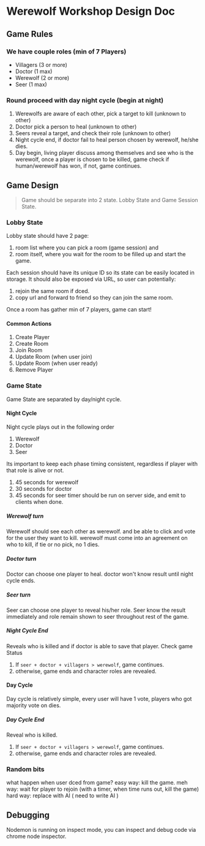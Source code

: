 # Werewolf Workshop Design Doc

## Game Rules

### We have couple roles (min of 7 Players)
* Villagers (3 or more)
* Doctor (1 max)
* Werewolf (2 or more)
* Seer (1 max)

### Round proceed with day night cycle (begin at night)
1. Werewolfs are aware of each other, pick a target to kill (unknown to other)
2. Doctor pick a person to heal (unknown to other)
3. Seers reveal a target, and check their role (unknown to other)
4. Night cycle end, if doctor fail to heal person chosen by werewolf, he/she dies.
5. Day begin, living player discuss among themselves and see who is the werewolf, once a player is chosen to be killed, game check if human/werewolf has won, if not, game continues.

## Game Design
> Game should be separate into 2 state. Lobby State and Game Session State.

### Lobby State
Lobby state should have 2 page:
1. room list where you can pick a room (game session) and
2. room itself, where you wait for the room to be filled up and start the game.

Each session should have its unique ID so its state can be easily located in storage. It should also be exposed via URL, so user can potentially:
1. rejoin the same room if dced.
2. copy url and forward to friend so they can join the same room.

Once a room has gather min of 7 players, game can start!

#### Common Actions
1. Create Player
2. Create Room 
3. Join Room
4. Update Room (when user join)
5. Update Room (when user ready)
6. Remove Player

### Game State
Game State are separated by day/night cycle.

#### Night Cycle
Night cycle plays out in the following order
1. Werewolf
2. Doctor
3. Seer

Its important to keep each phase timing consistent, regardless if player with that role is alive or not.
1. 45 seconds for werewolf
2. 30 seconds for doctor
3. 45 seconds for seer
timer should be run on server side, and emit to clients when done.

##### Werewolf turn
Werewolf should see each other as werewolf. and be able to click and vote for the user they want to kill. werewolf must come into an agreement on who to kill, if tie or no pick, no 1 dies.

##### Doctor turn
Doctor can choose one player to heal. doctor won't know result until night cycle ends.

##### Seer turn
Seer can choose one player to reveal his/her role. Seer know the result immediately and role remain shown to seer throughout rest of the game.

##### Night Cycle End
Reveals who is killed and if doctor is able to save that player. Check game Status
1. If `seer + doctor + villagers > werewolf`, game continues.
2. otherwise, game ends and character roles are revealed.

#### Day Cycle
Day cycle is relatively simple, every user will have 1 vote, players who got majority vote on dies.

##### Day Cycle End
Reveal who is killed.
1. If `seer + doctor + villagers > werewolf`, game continues.
2. otherwise, game ends and character roles are revealed.

### Random bits
what happen when user dced from game?
easy way: kill the game.
meh way: wait for player to rejoin (with a timer, when time runs out, kill the game)
hard way: replace with AI ( need to write AI )

## Debugging
Nodemon is running on inspect mode, you can inspect and debug code via chrome node inspector. 


